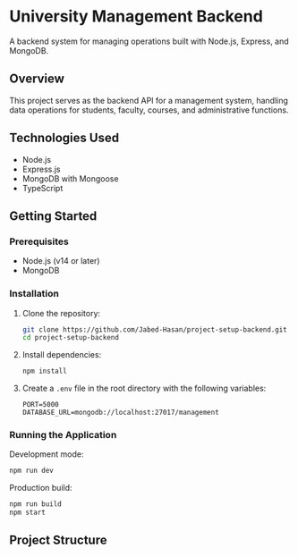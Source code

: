 # University Management Backend

A backend system for managing  operations built with Node.js, Express, and MongoDB.

## Overview

This project serves as the backend API for a  management system, handling data operations for students, faculty, courses, and administrative functions.

## Technologies Used

- Node.js
- Express.js
- MongoDB with Mongoose
- TypeScript

## Getting Started

### Prerequisites

- Node.js (v14 or later)
- MongoDB

### Installation

1. Clone the repository:
   ```bash
   git clone https://github.com/Jabed-Hasan/project-setup-backend.git
   cd project-setup-backend
   ```

2. Install dependencies:
   ```bash
   npm install
   ```

3. Create a `.env` file in the root directory with the following variables:
   ```
   PORT=5000
   DATABASE_URL=mongodb://localhost:27017/management
   ```

### Running the Application

Development mode:
```bash
npm run dev
```

Production build:
```bash
npm run build
npm start
```

## Project Structure 